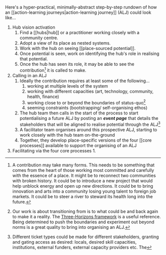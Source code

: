 Here's a hyper-practical, minimally-abstract step-by-step rundown of how an [[action-learning journeys|action-learning journey]] (ALJ) could look like...

1. Hub vision activation
	1. Find a [[hubs|hub]] or a practitioner working closely with a community centre.
	2. Adopt a view of its place as nested systems.
	3. Work with the hub on seeing [[place-sourced potential]].
	4. Once potential is seen, work on identifying the hub's role in realising that potential.
	5. Once the hub has seen its role, it may be able to see the contribution[^1] it is called to make.
2. Calling in an ALJ
	1. Ideally the contribution requires at least some of the following...
		1. working at multiple levels of the system
		2. working with different capacities (art, technology, community, health, finance)
		3. working close to or beyond the boundaries of status-quo[^2]
		4. seeming constraints (bootstrapping/ self-organising ethos)
	2. The hub team then calls in the start of the process to start potentialising a future ALJ by posting an ***event page*** that details the stakeholders that will be aligned to realise potential through the ALJ[^3]
	3. A facilitator team organises around this prospective ALJ, starting to work closely with the hub team on-the-ground
	4. Together, they develop place-specific versions of the four [[core processes]] available to support the organising of an ALJ
3. Facilitating via the four core processes
	1. 

[^1]: A contribution may take many forms. This needs to be something that comes from the heart of those working most committed and carefully with the essence of a place. It might be to reconnect two communities with broken history. It could be to introduce a new project that would help unblock energy and open up new directions. It could be to bring innovation and arts into a community losing young talent to foreign job markets. It could be to steer a river to steward its health long into the future. 

[^2]: Our work is about transitioning from is to what could be and back again to make it a reality. The [Three-Horizons framework](https://www.h3uni.org/foundational-insights/seeing-and-thinking-in-three-horizons/) is a useful reference. Being determined to push the boundaries and experiment out beyond norms is a great quality to bring into organising an ALJ.

[^3]: Different ticket types could be made for different stakeholders, granting and gating access as desired: locals, desired skill capacities, institutions, external funders, external capacity providers etc. The 

